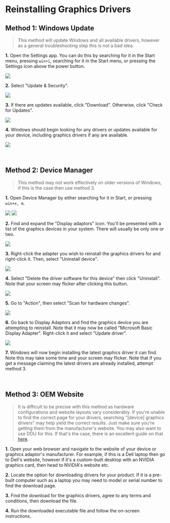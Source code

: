 # Reinstalling Graphics Drivers

## Method 1: Windows Update

> This method will update Windows and all available drivers, however as a general troubleshooting step this is not a bad idea.

**1.** Open the Settings app. You can do this by searching for it in the Start menu, pressing `win+i`, searching for it in the Start menu, or pressing the Settings icon above the power button.

![](https://i.imgur.com/zVuTY7V.png)

**2.** Select "Update & Security".

![](https://i.imgur.com/QYC73mT.png)

**3.** If there are updates available, click "Download". Otherwise, click "Check for Updates". 

![](https://i.imgur.com/NJ4Onsr.png)

**4.** Windows should begin looking for any drivers or updates available for your device, including graphics drivers if any are available.

![](https://i.imgur.com/IvnNJhE.png)

​
## Method 2: Device Manager

> This method may not work effectively on older versions of Windows, if this is the case then use method 3.

**1.** Open Device Manager by either searching for it in Start, or pressing `win+x, m`.

![](https://i.imgur.com/QwIkNa5.png) ![](https://i.imgur.com/G8tgpbj.png)

**2.** Find and expand the "Display adaptors" icon. You'll be presented with a list of the graphics devices in your system. There will usually be only one or two.

![](https://i.imgur.com/efCYLGT.png)

**3.** Right-click the adapter you wish to reinstall the graphics drivers for and right-click it. Then, select "Uninstall device".

![](https://i.imgur.com/1NrpC1V.png)

**4.** Select "Delete the driver software for this device" then click "Uninstall". Note that your screen may flicker after clicking this button.

![](https://i.imgur.com/00hDIef.png)

**5.** Go to "Action", then select "Scan for hardware changes".

![](https://i.imgur.com/RGqt8rh.png)

**6.** Go back to Display Adaptors and find the graphics device you are attempting to reinstall. Note that it may now be called "Microsoft Basic Display Adapter". Right-click it and select "Update driver".

![](https://i.imgur.com/stTaOYt.png)

**7.** Windows will now begin installing the latest graphics driver it can find. Note this may take some time and your screen may flicker. Note that if you get a message claiming the latest drivers are already installed, attempt method 3.

​
## Method 3: OEM Website

> It is difficult to be precise with this method as hardware configurations and website layouts vary considerably. If you're unable to find the correct page for your drivers, searching "[device] graphics drivers" may help yield the correct results. Just make sure you're getting them from the manufacturer's website. You may also want to use DDU for this. If that's the case, there is an excellent guide on that [here](https://www.wagnardsoft.com/content/ddu-guide-tutorial).

**1.** Open your web browser and navigate to the website of your device or graphics adaptor's manufacturer. For example, if this is a Dell laptop then go to Dell's website, however if it's a custom-built desktop with an NVIDIA graphics card, then head to NVIDIA's website etc.

**2.** Locate the option for downloading drivers for your product. If it is a pre-built computer such as a laptop you may need to model or serial number to find the download page.

**3.** Find the download for the graphics drivers, agree to any terms and conditions, then download the file.

**4.** Run the downloaded executable file and follow the on-screen instructions. 
